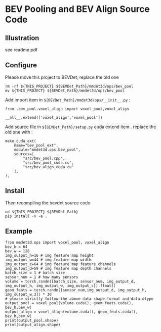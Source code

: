 # BEV Pooling and BEV Align Source Code 

## Illustration
see readme.pdf 

## Configure
Please move this project to BEVDet, replace the old one 
```
rm -rf ${THIS_PROJECT} ${BEVDet_Path}/mmdet3d/ops/bev_pool
mv ${THIS_PROJECT} ${BEVDet_Path}/mmdet3d/ops/bev_pool
```


Add import item in `${BEVDet_Path}/mmdet3d/ops/__init__.py` :
```
from .bev_pool.voxel_align import voxel_pool,voxel_align

__all__.extend(['voxel_align','voxel_pool'])
```

Add source file in `${BEVDet_Path}/setup.py` cuda extend item , replace the old one with : 
```
make_cuda_ext(
    name="bev_pool_ext",
    module="mmdet3d.ops.bev_pool",
    sources=[
        "src/bev_pool.cpp",
        "src/bev_pool_cuda.cu",
        "src/bev_align_cuda.cu"
    ],
),
```

## Install 

Then recompiling the bevdet source code 

```
cd ${THIS_PROJECT} ${BEVDet_Path}
pip install -v -e .
```

## Example
```
from mmdet3d.ops import voxel_pool, voxel_align
bev_h = 64
bev_w = 128
img_output_h=16 # img feature map height
img_output_w=44 # img feature map width
img_output_c=64 # img feature map feature channels
img_output_d=59 # img feature map depth channels
batch_size = 1 # batch size 
sensor_num = 1 # how many sensors
volume = torch.randn([batch_size, sensor_num, img_output_d, img_output_h, img_output_w, img_output_c]).float()
geom_feats = torch.randn([sensor_num,img_output_d, img_output_h, img_output_w,3]) * 30
# please strictly follow the above data shape format and data dtype
output_pool = voxel_pool(volume.cuda(), geom_feats.cuda(), bev_h,bev_w)
output_align = voxel_align(volume.cuda(), geom_feats.cuda(), bev_h,bev_w)
print(output_pool.shape)
print(output_align.shape)
```


